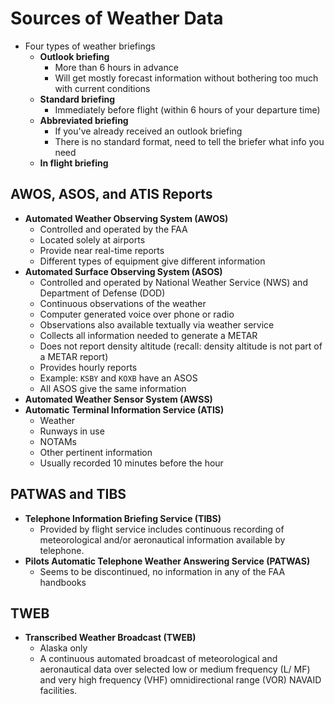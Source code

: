 # Sources of Weather Data

* Four types of weather briefings
  * **Outlook briefing**
    * More than 6 hours in advance
    * Will get mostly forecast information without bothering too much with current conditions
  * **Standard briefing**
    * Immediately before flight (within 6 hours of your departure time)
  * **Abbreviated briefing**
    * If you've already received an outlook briefing
    * There is no standard format, need to tell the briefer what info you need
  * **In flight briefing**

## AWOS, ASOS, and ATIS Reports

* **Automated Weather Observing System (AWOS)**
  * Controlled and operated by the FAA
  * Located solely at airports
  * Provide near real-time reports
  * Different types of equipment give different information
* **Automated Surface Observing System (ASOS)**
  * Controlled and operated by National Weather Service (NWS) and Department of Defense (DOD)
  * Continuous observations of the weather
  * Computer generated voice over phone or radio
  * Observations also available textually via weather service
  * Collects all information needed to generate a METAR
  * Does not report density altitude (recall: density altitude is not part of a METAR report)
  * Provides hourly reports
  * Example: `KSBY` and `KOXB` have an ASOS
  * All ASOS give the same information
* **Automated Weather Sensor System (AWSS)**
* **Automatic Terminal Information Service (ATIS)**
  * Weather
  * Runways in use
  * NOTAMs
  * Other pertinent information
  * Usually recorded 10 minutes before the hour

## PATWAS and TIBS

* **Telephone Information Briefing Service (TIBS)**
  * Provided by flight service includes continuous recording of meteorological and/or aeronautical information available by telephone.
* **Pilots Automatic Telephone Weather Answering Service (PATWAS)**
  * Seems to be discontinued, no information in any of the FAA handbooks

## TWEB

* **Transcribed Weather Broadcast (TWEB)**
  * Alaska only
  * A continuous automated broadcast of meteorological and aeronautical data over selected low or medium frequency (L/ MF) and very high frequency (VHF) omnidirectional range (VOR) NAVAID facilities.
